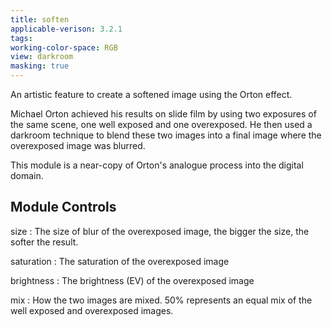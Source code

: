 ```yaml
---
title: soften
applicable-verison: 3.2.1
tags: 
working-color-space: RGB 
view: darkroom
masking: true
---
```


An artistic feature to create a softened image using the Orton effect.

Michael Orton achieved his results on slide film by using two exposures of the same scene, one well exposed and one overexposed. He then used a darkroom technique to blend these two images into a final image where the overexposed image was blurred.

This module is a near-copy of Orton's analogue process into the digital domain.

## Module Controls

size
: The size of blur of the overexposed image, the bigger the size, the softer the result.

saturation
: The saturation of the overexposed image

brightness
: The brightness (EV) of the overexposed image

mix
: How the two images are mixed. 50% represents an equal mix of the well exposed and overexposed images.